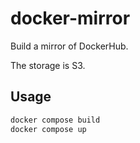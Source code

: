 # docker-mirror

Build a mirror of DockerHub.

The storage is S3.

## Usage

```sh
docker compose build
docker compose up
```

